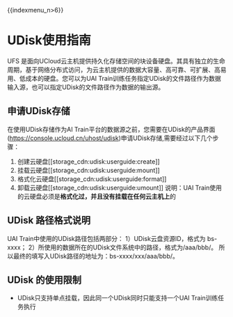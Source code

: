 {{indexmenu_n>6}}

# UDisk使用指南
UFS 是面向UCloud云主机提供持久化存储空间的块设备硬盘。其具有独立的生命周期，基于网络分布式访问，为云主机提供的数据大容量、高可靠、可扩展、高易用、低成本的硬盘。您可以为UAI Train训练任务指定UDisk的文件路径作为数据输入源，也可以指定UDisk的文件路径作为数据的输出源。

## 申请UDisk存储
在使用UDisk存储作为AI Train平台的数据源之前，您需要在UDisk的产品界面(https://console.ucloud.cn/uhost/udisk)申请UDisk存储,需要经过以下几个步骤：

1. 创建云硬盘[[storage_cdn:udisk:userguide:create]] 
2. 挂载云硬盘[[storage_cdn:udisk:userguide:mount]] 
3. 格式化云硬盘[[storage_cdn:udisk:userguide:format]] 
4. 卸载云硬盘[[storage_cdn:udisk:userguide:umount]] 
说明：UAI Train使用的云硬盘必须是**格式化过，并且没有挂载在任何云主机上**的

## UDisk 路径格式说明
UAI Train中使用的UDisk路径包括两部分：
1）UDisk云盘资源ID，格式为 bs-xxxx；
2）所使用的数据所在的UDisk文件系统中的路径，格式为/aaa/bbb/。
所以最终的填写入UDisk路径的地址为：bs-xxxx/xxx/aaa/bbb/。

## UDisk 的使用限制

  * UDisk只支持单点挂载，因此同一个UDisk同时只能支持一个UAI Train训练任务执行

